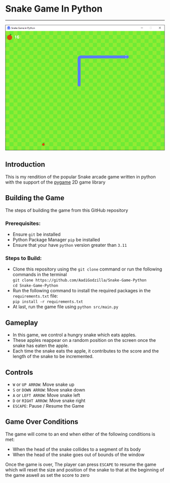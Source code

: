 # Snake Game In Python

---

![screenshot](https://github.com/AadiGodzilla/Snake-Game-Python/blob/main/assets/screenshot.png?raw=true)

## Introduction

This is my rendition of the popular Snake arcade game
written in python with the support of the [pygame](https://www.pygame.org/news) 2D game library

## Building the Game 

The steps of building the game from this GitHub repository

### Prerequisites:
- Ensure ```git``` be installed
- Python Package Manager ```pip``` be installed
- Ensure that your have ```python``` version greater than ```3.11```

### Steps to Build:

- Clone this repository using the ```git clone``` command or run the following commands in the terminal \
```git clone https://github.com/AadiGodzilla/Snake-Game-Python``` \
```cd Snake-Game-Python```
- Run the following command to install the required packages in the ```requirements.txt``` file: \
```pip install -r requirements.txt```
- At last, run the game file using ```python src/main.py```

## Gameplay

- In this game, we control a hungry snake which eats apples.
- These apples reappear on a random position on the screen once the snake has eaten the apple.
- Each time the snake eats the apple, it contributes to the score and the length of the snake to be incremented.

## Controls

- ```W``` or ```UP ARROW```: Move snake up
- ```S``` or ```DOWN ARROW```: Move snake down
- ```A``` or ```LEFT ARROW```: Move snake left
- ```D``` or ```RIGHT ARROW```: Move snake right
- ```ESCAPE```: Pause / Resume the Game

## Game Over Conditions

The game will come to an end when either of the following conditions is met:

- When the head of the snake collides to a segment of its body
- When the head of the snake goes out of bounds of the window

Once the game is over, The player can press ```ESCAPE``` to resume the game which will reset the size and position of the snake to that at the beginning of the game
aswell as set the score to zero 
